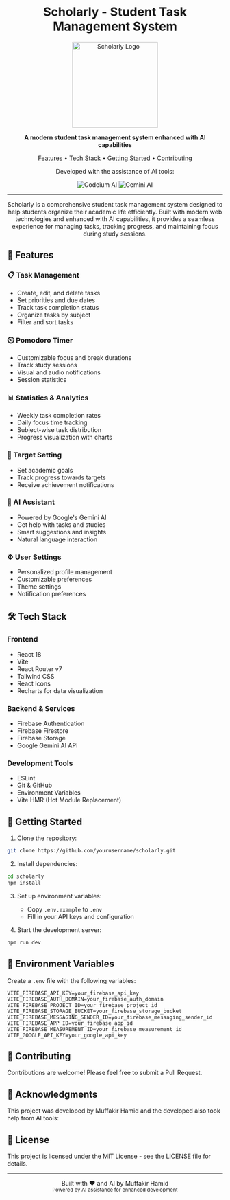 <h1 align="center">Scholarly - Student Task Management System</h1>

<p align="center">
  <img src="public/scholarly-logo.png" alt="Scholarly Logo" width="200"/>
</p>

<p align="center">
  <strong>A modern student task management system enhanced with AI capabilities</strong>
</p>

<p align="center">
  <a href="#features">Features</a> •
  <a href="#tech-stack">Tech Stack</a> •
  <a href="#getting-started">Getting Started</a> •
  <a href="#contributing">Contributing</a>
</p>

<div align="center">
  <p>Developed with the assistance of AI tools:</p>
  <img src="https://img.shields.io/badge/Codeium%20AI-Enabled-blue?style=for-the-badge" alt="Codeium AI"/>
  <img src="https://img.shields.io/badge/Gemini%20AI-Powered-green?style=for-the-badge" alt="Gemini AI"/>
</div>

<hr>

<p align="center">
Scholarly is a comprehensive student task management system designed to help students organize their academic life efficiently. Built with modern web technologies and enhanced with AI capabilities, it provides a seamless experience for managing tasks, tracking progress, and maintaining focus during study sessions.
</p>

<h2 id="features">🌟 Features</h2>

<h3>📋 Task Management</h3>
<ul>
  <li>Create, edit, and delete tasks</li>
  <li>Set priorities and due dates</li>
  <li>Track task completion status</li>
  <li>Organize tasks by subject</li>
  <li>Filter and sort tasks</li>
</ul>

<h3>⏲️ Pomodoro Timer</h3>
<ul>
  <li>Customizable focus and break durations</li>
  <li>Track study sessions</li>
  <li>Visual and audio notifications</li>
  <li>Session statistics</li>
</ul>

<h3>📊 Statistics & Analytics</h3>
<ul>
  <li>Weekly task completion rates</li>
  <li>Daily focus time tracking</li>
  <li>Subject-wise task distribution</li>
  <li>Progress visualization with charts</li>
</ul>

<h3>🎯 Target Setting</h3>
<ul>
  <li>Set academic goals</li>
  <li>Track progress towards targets</li>
  <li>Receive achievement notifications</li>
</ul>

<h3>🤖 AI Assistant</h3>
<ul>
  <li>Powered by Google's Gemini AI</li>
  <li>Get help with tasks and studies</li>
  <li>Smart suggestions and insights</li>
  <li>Natural language interaction</li>
</ul>

<h3>⚙️ User Settings</h3>
<ul>
  <li>Personalized profile management</li>
  <li>Customizable preferences</li>
  <li>Theme settings</li>
  <li>Notification preferences</li>
</ul>

<h2 id="tech-stack">🛠️ Tech Stack</h2>

<h3>Frontend</h3>
<ul>
  <li>React 18</li>
  <li>Vite</li>
  <li>React Router v7</li>
  <li>Tailwind CSS</li>
  <li>React Icons</li>
  <li>Recharts for data visualization</li>
</ul>

<h3>Backend & Services</h3>
<ul>
  <li>Firebase Authentication</li>
  <li>Firebase Firestore</li>
  <li>Firebase Storage</li>
  <li>Google Gemini AI API</li>
</ul>

<h3>Development Tools</h3>
<ul>
  <li>ESLint</li>
  <li>Git & GitHub</li>
  <li>Environment Variables</li>
  <li>Vite HMR (Hot Module Replacement)</li>
</ul>

<h2 id="getting-started">🚀 Getting Started</h2>

1. Clone the repository:
```bash
git clone https://github.com/yourusername/scholarly.git
```

2. Install dependencies:
```bash
cd scholarly
npm install
```

3. Set up environment variables:
   - Copy `.env.example` to `.env`
   - Fill in your API keys and configuration

4. Start the development server:
```bash
npm run dev
```

<h2>📝 Environment Variables</h2>

Create a `.env` file with the following variables:
```env
VITE_FIREBASE_API_KEY=your_firebase_api_key
VITE_FIREBASE_AUTH_DOMAIN=your_firebase_auth_domain
VITE_FIREBASE_PROJECT_ID=your_firebase_project_id
VITE_FIREBASE_STORAGE_BUCKET=your_firebase_storage_bucket
VITE_FIREBASE_MESSAGING_SENDER_ID=your_firebase_messaging_sender_id
VITE_FIREBASE_APP_ID=your_firebase_app_id
VITE_FIREBASE_MEASUREMENT_ID=your_firebase_measurement_id
VITE_GOOGLE_API_KEY=your_google_api_key
```

<h2 id="contributing">🤝 Contributing</h2>

<p>Contributions are welcome! Please feel free to submit a Pull Request.</p>

<h2>🙏 Acknowledgments</h2>

<p>This project was developed by Muffakir Hamid and the developed also took help from AI tools:</p>

<h2>📄 License</h2>

<p>This project is licensed under the MIT License - see the LICENSE file for details.</p>

<hr>

<p align="center">
  Built with ❤️ and AI by Muffakir Hamid<br>
  <sub>Powered by AI assistance for enhanced development</sub>
</p>
